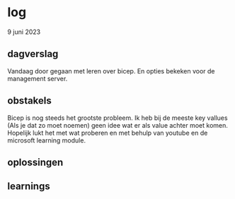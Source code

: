 # log  
9 juni 2023

## dagverslag  
Vandaag door gegaan met leren over bicep. En opties bekeken voor de management server. 

## obstakels  
Bicep is nog steeds het grootste probleem. Ik heb bij de meeste key vallues (Als je dat zo moet noemen) geen idee wat er als value achter moet komen. Hopelijk lukt het met wat proberen en met behulp van youtube en de microsoft learning module.

## oplossingen

## learnings
  
